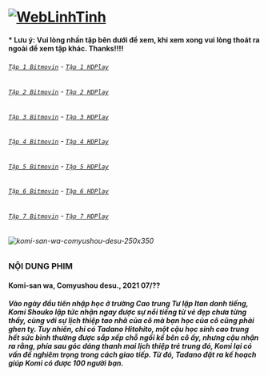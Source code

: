 # [![WebLinhTinh](https://user-images.githubusercontent.com/75318518/142744863-3e57d0b8-e730-4ed0-a57c-c755c0eb671a.PNG)](https://admin1509.github.io/hoathinh247tv.com/)
#### * Lưu ý: Vui lòng nhấn tập bên dưới để xem, khi xem xong vui lòng thoát ra ngoài để xem tập khác. Thanks!!!!

###### [`Tập 1 Bitmovin`](https://bitly.com/2ZddLEk) - [`Tập 1 HDPlay`](https://bitly.com/3cwdtev)
###### [`Tập 2 Bitmovin`](https://bitly.com/) - [`Tập 2 HDPlay`](https://bitly.com/)
###### [`Tập 3 Bitmovin`](https://bitly.com/) - [`Tập 3 HDPlay`](https://bitly.com/)
###### [`Tập 4 Bitmovin`](https://bitly.com/) - [`Tập 4 HDPlay`](https://bitly.com/)
###### [`Tập 5 Bitmovin`](https://bitly.com/) - [`Tập 5 HDPlay`](https://bitly.com/)
###### [`Tập 6 Bitmovin`](https://bitly.com/) - [`Tập 6 HDPlay`](https://bitly.com/)
###### [`Tập 7 Bitmovin`](https://bitly.com/) - [`Tập 7 HDPlay`](https://bitly.com/)

###### ![komi-san-wa-comyushou-desu-250x350](https://user-images.githubusercontent.com/75318518/142747924-fc01211b-3218-4aba-b90e-f4a1da6912cd.png)

### NỘI DUNG PHIM
#### Komi-san wa, Comyushou desu., 2021 07/??
##### Vào ngày đầu tiên nhập học ở trường Cao trung Tư lập Itan danh tiếng, Komi Shouko lập tức nhận ngay được sự nổi tiếng từ vẻ đẹp chưa từng thấy, cùng với sự lịch thiệp tao nhã của cô mà bạn học của cô cũng phải ghen tỵ. Tuy nhiên, chỉ có Tadano Hitohito, một cậu học sinh cao trung hết sức bình thường được sắp xếp chỗ ngồi kế bên cô ấy, nhưng cậu nhận ra rằng, phía sau góc dáng thanh mai lịch thiệp trẻ trung đó, Komi lại có vấn đề nghiêm trọng trong cách giao tiếp. Từ đó, Tadano đặt ra kế hoạch giúp Komi có được 100 người bạn.
